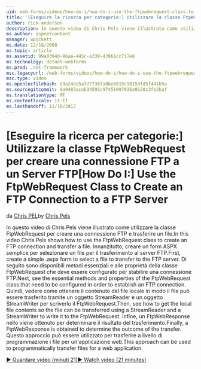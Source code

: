 ```yaml
---
uid: web-forms/videos/how-do-i/how-do-i-use-the-ftpwebrequest-class-to-create-an-ftp-connection-to-a-ftp-server
title: '[Eseguire la ricerca per categorie:] Utilizzare la classe FtpWebRequest per creare una connessione FTP a un Server FTP | Documenti Microsoft'
author: rick-anderson
description: In questo video di Chris Pels viene illustrato come utilizzare la classe FtpWebRequest per creare una connessione FTP e trasferire un file. Innanzitutto, creare un form ASPX semplice a s...
ms.author: aspnetcontent
manager: wpickett
ms.date: 12/18/2008
ms.topic: article
ms.assetid: 99a0394d-96aa-445c-a338-43961cc717e8
ms.technology: dotnet-webforms
ms.prod: .net-framework
msc.legacyurl: /web-forms/videos/how-do-i/how-do-i-use-the-ftpwebrequest-class-to-create-an-ftp-connection-to-a-ftp-server
msc.type: video
ms.openlocfilehash: d3a24ee5af77736fa0be8015c90153fd5f441b5a
ms.sourcegitcommit: 9a9483aceb34591c97451997036a9120c3fe2baf
ms.translationtype: MT
ms.contentlocale: it-IT
ms.lasthandoff: 11/10/2017
---
```

<a name="how-do-i-use-the-ftpwebrequest-class-to-create-an-ftp-connection-to-a-ftp-server"></a><span data-ttu-id="9879c-104">[Eseguire la ricerca per categorie:] Utilizzare la classe FtpWebRequest per creare una connessione FTP a un Server FTP</span><span class="sxs-lookup"><span data-stu-id="9879c-104">[How Do I:] Use the FtpWebRequest Class to Create an FTP Connection to a FTP Server</span></span>
====================
<span data-ttu-id="9879c-105">da [Chris PEL](https://twitter.com/chrispels)</span><span class="sxs-lookup"><span data-stu-id="9879c-105">by [Chris Pels](https://twitter.com/chrispels)</span></span>

<span data-ttu-id="9879c-106">In questo video di Chris Pels viene illustrato come utilizzare la classe FtpWebRequest per creare una connessione FTP e trasferire un file.</span><span class="sxs-lookup"><span data-stu-id="9879c-106">In this video Chris Pels shows how to use the FtpWebRequest class to create an FTP connection and transfer a file.</span></span> <span data-ttu-id="9879c-107">Innanzitutto, creare un form ASPX semplice per selezionare un file per il trasferimento al server FTP.</span><span class="sxs-lookup"><span data-stu-id="9879c-107">First, create a simple .aspx form to select a file to transfer to the FTP server.</span></span> <span data-ttu-id="9879c-108">Di seguito sono disponibili metodi essenziali e alle proprietà della classe FtpWebRequest che deve essere configurato per stabilire una connessione FTP.</span><span class="sxs-lookup"><span data-stu-id="9879c-108">Next, see the essential methods and properties of the FtpWebRequest class that need to be configured in order to establish an FTP connection.</span></span> <span data-ttu-id="9879c-109">Quindi, vedere come ottenere il contenuto del file locale in modo il file può essere trasferito tramite un oggetto StreamReader e un oggetto StreamWriter per scriverlo il FtpWebRequest.</span><span class="sxs-lookup"><span data-stu-id="9879c-109">Then, see how to get the local file contents so the file can be transferred using a StreamReader and a StreamWriter to write it to the FtpWebRequest.</span></span> <span data-ttu-id="9879c-110">Infine, un FtpWebResponse nello viene ottenuto per determinare il risultato del trasferimento.</span><span class="sxs-lookup"><span data-stu-id="9879c-110">Finally, a FtpWebResponse is obtained to determine the outcome of the transfer.</span></span> <span data-ttu-id="9879c-111">Questo approccio può essere utilizzato per trasferire a livello di programmazione i file per un'applicazione web.</span><span class="sxs-lookup"><span data-stu-id="9879c-111">This approach can be used to programmatically transfer files for a web application.</span></span>

[<span data-ttu-id="9879c-112">&#9654; Guardare video (minuti 21)</span><span class="sxs-lookup"><span data-stu-id="9879c-112">&#9654; Watch video (21 minutes)</span></span>](https://channel9.msdn.com/Blogs/ASP-NET-Site-Videos/how-do-i-use-the-ftpwebrequest-class-to-create-an-ftp-connection-to-a-ftp-server)
